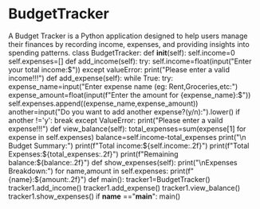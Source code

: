 # BudgetTracker
A Budget Tracker is a Python application designed to help users manage their finances by recording income, expenses, and providing insights into spending patterns.
class BudgetTracker:
    def __init__(self):
        self.income=0
        self.expenses=[]
    def add_income(self):
        try:
            self.income=float(input("Enter your total income:$"))
        except valueError:
            print("Please enter a valid income!!!")
    def add_expense(self):
        while True:
            try:
                expense_name=input("Enter expense name (eg: Rent,Groceries,etc:")
                expense_amount=float(input(f"Enter the amount for {expense_name}:$"))
                self.expenses.append((expense_name,expense_amount))
                another=input("Do you want to add another expense?(y/n):").lower()
                if another !='y':
                    break
            except ValueError:
                print("Please enter a vaild expense!!!")
    def view_balance(self):
        total_expenses=sum(expense[1] for expense in self.expenses)
        balance=self.income-total_expenses
        print("\n Budget Summary:")
        print(f"Total income:${self.income:.2f}")
        print(f"Total Expenses:${total_expenses:.2f}")
        print(f"Remaining balance:${balance:.2f}")
    def show_expenses(self):
        print("\nExpenses Breakdown:")
        for name,amount in self.expenses:
            print(f"{name}:${amount:.2f}")
def main():
    tracker1=BudgetTracker()
    tracker1.add_income()
    tracker1.add_expense()
    tracker1.view_balance()
    tracker1.show_expenses()
if __name__ =="__main__":
    main()
